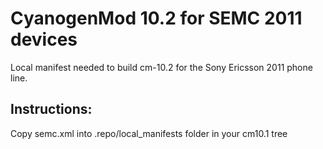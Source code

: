 CyanogenMod 10.2 for SEMC 2011 devices
===============

Local manifest needed to build cm-10.2 for the Sony Ericsson 2011 phone line.

Instructions:
-------------

Copy semc.xml into .repo/local_manifests folder in your cm10.1 tree
